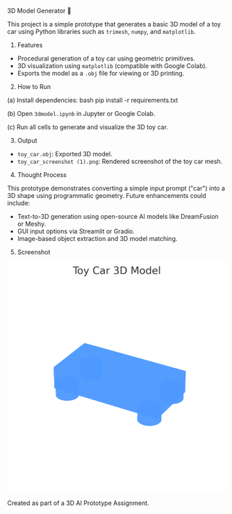 
3D Model Generator 🚗

This project is a simple prototype that generates a basic 3D model of a toy car using Python libraries such as `trimesh`, `numpy`, and `matplotlib`.

1. Features

- Procedural generation of a toy car using geometric primitives.
- 3D visualization using `matplotlib` (compatible with Google Colab).
- Exports the model as a `.obj` file for viewing or 3D printing.

2. How to Run

(a) Install dependencies:
	bash
	pip install -r requirements.txt


(b) Open `3dmodel.ipynb` in Jupyter or Google Colab.

(c) Run all cells to generate and visualize the 3D toy car.

3. Output

- `toy_car.obj`: Exported 3D model.
- `toy_car_screenshot (1).png`: Rendered screenshot of the toy car mesh.

4. Thought Process

This prototype demonstrates converting a simple input prompt ("car") into a 3D shape using programmatic geometry. Future enhancements could include:
- Text-to-3D generation using open-source AI models like DreamFusion or Meshy.
- GUI input options via Streamlit or Gradio.
- Image-based object extraction and 3D model matching.

5. Screenshot

![Toy Car](toy_car_screenshot%20(1).png)



Created as part of a 3D AI Prototype Assignment.

